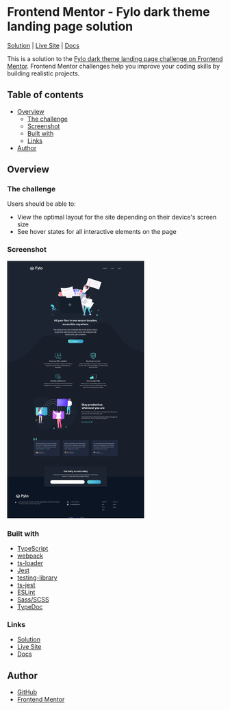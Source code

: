 # Frontend Mentor - Fylo dark theme landing page solution

[Solution][solution-link] | [Live Site][live-site-link] | [Docs][doc-link]

This is a solution to the [Fylo dark theme landing page challenge on Frontend Mentor](https://www.frontendmentor.io/challenges/fylo-dark-theme-landing-page-5ca5f2d21e82137ec91a50fd). Frontend Mentor challenges help you improve your coding skills by building realistic projects.  

## Table of contents

- [Overview](#overview)
  - [The challenge](#the-challenge)
  - [Screenshot](#screenshot)
  - [Built with](#built-with)
  - [Links](#links)
- [Author](#author)

## Overview

### The challenge

Users should be able to:

- View the optimal layout for the site depending on their device's screen size
- See hover states for all interactive elements on the page

### Screenshot

<img src="screenshot.jpeg" height="600px" alt="screenshot">

### Built with

- [TypeScript][ts-link]
- [webpack][webpack-link]
- [ts-loader][ts-loader-link]
- [Jest][jest-link]
- [testing-library][testing-library-link]
- [ts-jest][ts-jest-link]
- [ESLint][eslint-link]
- [Sass/SCSS][sass-link]
- [TypeDoc][typedoc-link]

### Links

- [Solution][solution-link]
- [Live Site][live-site-link]
- [Docs][doc-link]

## Author

- [GitHub][my-github-link]
- [Frontend Mentor][my-fem-link]

<!-- LINKS -->
[ts-link]: https://www.typescriptlang.org/
[webpack-link]: https://webpack.js.org/
[ts-loader-link]: https://github.com/TypeStrong/ts-loader
[jest-link]: https://jestjs.io/
[ts-jest-link]: https://kulshekhar.github.io/ts-jest/
[testing-library-link]: https://testing-library.com/
[eslint-link]: https://eslint.org/
[sass-link]: https://sass-lang.com/
[my-github-link]: https://github.com/RobStk
[my-fem-link]: https://www.frontendmentor.io/profile/RobStk
[typedoc-link]: https://typedoc.org/

[solution-link]: https://github.com/RobStk/fem-fylo-dark-theme-landing-page
[live-site-link]: https://robstk.github.io/fem-fylo-dark-theme-landing-page/
[doc-link]: https://robstk.github.io/fem-fylo-dark-theme-landing-page/doc/